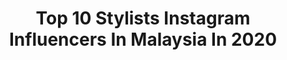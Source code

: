 ---
title: Top 10 Stylists Instagram Influencers In Malaysia In 2020
description: >-
  Find top stylists Instagram influencers in Malaysia in 2020. Most popular hashtags: #stayathome #quoteoftheday #pretty #stayhealthy.
platform: Instagram
profiles:
  - username: "khairinazh"
    fullname: >-
      Kai Faith
    location: "Malaysia"
    followers: 9219
    engagement: 522
    commentsToLikes: 0.098000
    id: ck15s5gzwbbj20i194kc553i2
    verified: false
    hashtags: ""
  - username: "yumimarina"
    fullname: >-
      Yumi Marina
    location: "Malaysia"
    followers: 17244
    engagement: 308
    commentsToLikes: 0.035690
    id: ck0w2djtzntda0i19z3lqfbwc
    verified: false
    hashtags: "#tv3malaysia, #neverjudgepeoplefromtheoutside, #gegarvaganza2019, #yangterbaikdiabadini"
  - username: "spring_cottage"
    fullname: >-
      Spring Cottage
    location: "Malaysia"
    followers: 25843
    engagement: 114
    commentsToLikes: 0.006574
    id: ck13bg9q2va1v0i19jbtvh5d7
    verified: false
    hashtags: "#friendship, #localflowers, #tableflowers, #weddingflowers"
  - username: "huimei_siow"
    fullname: >-
      Hui Mei 萧慧敏
    location: "Malaysia"
    followers: 77515
    engagement: 307
    commentsToLikes: 0.010482
    id: ck5ci4zi1s15e0i11xwg6u7ul
    verified: false
    hashtags: "#mcoday22, #mcoday19, #kansaipaintasiapacific, #ondemand"
  - username: "kaay_money_"
    fullname: >-
      On My Luh Boys Ya Hurd Me
    location: "Malaysia"
    followers: 283234
    engagement: 511
    commentsToLikes: 0.049668
    id: ck0w07nulcshr0i199yz2isty
    verified: false
    hashtags: "#jlotiktokchallenge, #zhavia, #trending, #singers"
  - username: "skybambi"
    fullname: >-
      Journal Scrapbooking | Tersh 🦌
    location: "Malaysia"
    followers: 60712
    engagement: 234
    commentsToLikes: 0.038940
    id: ck0vy5ghk2bnb0i19trd8ev0f
    verified: false
    hashtags: "#plannergirl, #crafting, #throwbackthursday, #klcity"
  - username: "zulhairisme_"
    fullname: >-
      FASHION | WEDDING | EVENT
    location: "Malaysia"
    followers: 19375
    engagement: 292
    commentsToLikes: 0.013553
    id: ck15s5hoqbblk0i196b3b0l2u
    verified: false
    hashtags: "#tezzaapp, #ootdhijab, #stayathome, #sonyalpha"
  - username: "eleenwong120"
    fullname: >-
      Eleen 💫
    location: "Malaysia"
    followers: 20814
    engagement: 332
    commentsToLikes: 0.089505
    id: ckap05rddov3a0i78npeuutvo
    verified: false
    hashtags: "#quoteoftheday, #hair, #0060102043333, #street"
  - username: "tysnasaputra"
    fullname: >-
      TYSNA SAPUTRA
    location: "Malaysia"
    followers: 71081
    engagement: 412
    commentsToLikes: 0.010419
    id: ck0uad0pvbyor0i19xo0jz8sy
    verified: false
    hashtags: "#exploreyourstyle, #the, #linkaja, #workingfromhome"
---